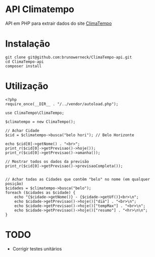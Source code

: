 # API Climatempo

API em PHP para extrair dados do site [ClimaTempo](http://www.climatempo.com.br)
# Instalação
	git clone git@github.com:brunowerneck/ClimaTempo-api.git
	cd ClimaTempo-api
	composer install
# Utilização
	<?php
    require_once(__DIR__ . "/../vendor/autoload.php");
    
    use ClimaTempo\ClimaTempo;
    
    $climatempo = new ClimaTempo();
    
    // Achar Cidade
    $cid = $climatempo->busca("belo hori"); // Belo Horizonte
    
    echo $cid[0]->getNome() . "<br>";
    print_r($cid[0]->getPrevisao()->hoje());
    print_r($cid[0]->getPrevisao()->amanha());
    
    // Mostrar todos os dados da previsão
    print_r($cid[0]->getPrevisao()->previsaoCompleta());
    
    
    // Achar todas as Cidades que contêm "belo" no nome (em qualquer posição)
    $cidades = $climatempo->busca("belo");
    foreach ($cidades as $cidade) {
        echo "{$cidade->getNome()} - {$cidade->getUf()}<br>\n";
        echo $cidade->getPrevisao()->hoje()["dia"] . "<br>\n";
        echo $cidade->getPrevisao()->hoje()["tempMax"] . "<br>\n";
        echo $cidade->getPrevisao()->hoje()["resumo"] . "<hr>\n\n";
    }

# TODO

- Corrigir testes unitários